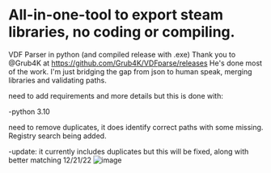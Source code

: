 # All-in-one-tool to export steam libraries, no coding or compiling. 
VDF Parser in python (and compiled release with .exe) 
Thank you to @Grub4K at https://github.com/Grub4K/VDFparse/releases
He's done most of the work. I'm just bridging the gap from json to human speak, merging libraries and validating paths. 

need to add requirements and more details but this is done with: 

-python 3.10 

need to remove duplicates, it does identify correct paths with some missing. Registry search being added.

-update: it currently includes duplicates but this will be fixed, along with better matching 12/21/22
![image](https://user-images.githubusercontent.com/98753696/208944151-4638e4a8-2ebc-4322-941d-15d962c9e073.png)
